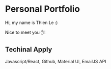 # Personal Portfolio
Hi, my name is Thien Le :)

Nice to meet you ✋!

## Techinal Apply
Javascript/React, Github, Material UI, EmailJS API
